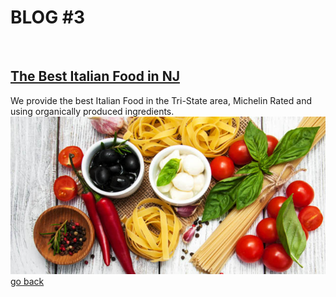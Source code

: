 # **BLOG #3**

<br>

## [The Best Italian Food in NJ](#)
We provide the best Italian Food in the Tri-State area, Michelin Rated and using organically produced ingredients.
<br>
![ingredients](ingredients.jpg)
<br>
[go back](https://njit-wis.github.io/coffee_site/blog)
